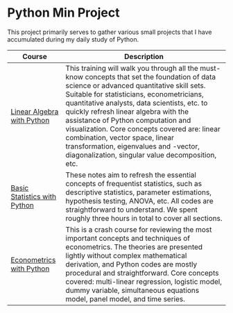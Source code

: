 # Python Min Project

This project primarily serves to gather various small projects that I have accumulated during my daily study of Python.


| Course                           | Description |
|----------------------------------|-------------|
| [Linear Algebra with Python](https://github.com/your-link) | This training will walk you through all the must-know concepts that set the foundation of data science or advanced quantitative skill sets. Suitable for statisticians, econometricians, quantitative analysts, data scientists, etc. to quickly refresh linear algebra with the assistance of Python computation and visualization. Core concepts covered are: linear combination, vector space, linear transformation, eigenvalues and -vector, diagonalization, singular value decomposition, etc. |
| [Basic Statistics with Python](https://github.com/your-link) | These notes aim to refresh the essential concepts of frequentist statistics, such as descriptive statistics, parameter estimations, hypothesis testing, ANOVA, etc. All codes are straightforward to understand. We spent roughly three hours in total to cover all sections. |
| [Econometrics with Python](https://github.com/your-link) | This is a crash course for reviewing the most important concepts and techniques of econometrics. The theories are presented lightly without complex mathematical derivation, and Python codes are mostly procedural and straightforward. Core concepts covered: multi-linear regression, logistic model, dummy variable, simultaneous equations model, panel model, and time series. |
